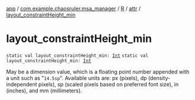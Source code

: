 [app](../../../index.md) / [com.example.chaosruler.msa_manager](../../index.md) / [R](../index.md) / [attr](index.md) / [layout_constraintHeight_min](.)

# layout_constraintHeight_min

`static val layout_constraintHeight_min: `[`Int`](https://kotlinlang.org/api/latest/jvm/stdlib/kotlin/-int/index.html)
`static val layout_constraintHeight_min: `[`Int`](https://kotlinlang.org/api/latest/jvm/stdlib/kotlin/-int/index.html)

May be a dimension value, which is a floating point number appended with a unit such as "`14.5sp`". Available units are: px (pixels), dp (density-independent pixels), sp (scaled pixels based on preferred font size), in (inches), and mm (millimeters).

